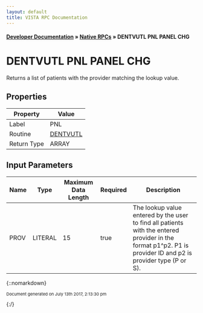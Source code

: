 ```yaml
---
layout: default
title: VISTA RPC Documentation
---
```


#### [Developer Documentation](../index) &#187; [Native RPCs](TableOfContents) &#187; DENTVUTL PNL PANEL CHG<br/>
# DENTVUTL PNL PANEL CHG

Returns a list of patients with the provider matching the lookup value.

## Properties

Property | Value
--- | ---
Label | PNL
Routine | [DENTVUTL](http://code.osehra.org/dox/Routine_DENTVUTL_source.html)
Return Type | ARRAY


## Input Parameters

Name | Type | Maximum Data Length | Required | Description
--- | --- | --- | --- | ---
PROV | LITERAL | 15 | true | The lookup value entered by the user to find all patients with the entered provider in the format p1^p2.  P1 is provider ID and p2 is provider type (P or S).



{::nomarkdown} <br/><p style="font-size: 11px">Document generated on July 13th 2017, 2:13:30 pm</p>{:/}